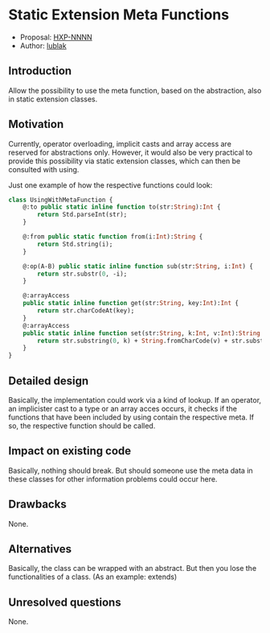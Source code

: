 # Static Extension Meta Functions

* Proposal: [HXP-NNNN](NNNN-static-extension-meta-functions.md)
* Author: [lublak](https://github.com/lublak)

## Introduction

Allow the possibility to use the meta function,
based on the abstraction, also in static extension classes.

## Motivation

Currently, operator overloading, implicit casts
and array access are reserved for abstractions only.
However, it would also be very practical to provide this possibility via static extension classes,
which can then be consulted with using.

Just one example of how the respective functions could look:

```haxe
class UsingWithMetaFunction {
	@:to public static inline function to(str:String):Int {
		return Std.parseInt(str);
	}

	@:from public static function from(i:Int):String {
		return Std.string(i);
	}

	@:op(A-B) public static inline function sub(str:String, i:Int) {
		return str.substr(0, -i);
	}

	@:arrayAccess
	public static inline function get(str:String, key:Int):Int {
		return str.charCodeAt(key);
	}
	@:arrayAccess
	public static inline function set(str:String, k:Int, v:Int):String {
		return str.substring(0, k) + String.fromCharCode(v) + str.substring(k+1);
	}
}
```

## Detailed design

Basically, the implementation could work via a kind of lookup.
If an operator, an implicister cast to a type or an array acces occurs, it checks if the functions that have been included by using contain the respective meta.
If so, the respective function should be called.

## Impact on existing code

Basically, nothing should break.
But should someone use the meta data in these classes for other information problems could occur here.

## Drawbacks

None.

## Alternatives

Basically, the class can be wrapped with an abstract.
But then you lose the functionalities of a class. (As an example: extends)

## Unresolved questions

None.
